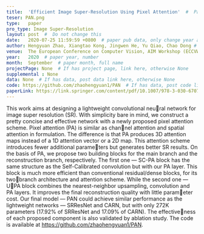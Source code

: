 ```yaml
---
title:  'Efficient Image Super-Resolution Using Pixel Attention'  #  Paper title, covered by ''
teser: PAN.png
type:   paper
pro_type: Image Super-Resolution
layout: post  #  Do not change this
date:   2020-07-25 11:59:59 +0800  # paper pub data, only change year and month according to this format
author: Hengyuan Zhao, Xiangtao Kong, Jingwen He, Yu Qiao, Chao Dong # authors information
venue:  The European Conference on Computer Vision, AIM Workshop (ECCVW), 2020  # Where it be, ICCV and CVPR remove IEEE Conference on,
year:   2020  # paper year, number
month:  September  # paper month, full name
projectPage: None  # If has project page, link here, otherwise None
supplemental : None
data: None  # If has data, post data link here, otherwise None
code: https://github.com/zhaohengyuan1/PAN  # If has data, post code link here, otherwise None
paperLink: https://link.springer.com/content/pdf/10.1007/978-3-030-67070-2_3.pdf  # post paper pdf link here
---
```

This work aims at designing a lightweight convolutional neural network for image super resolution (SR). With simplicity bare in
mind, we construct a pretty concise and effective network with a newly
proposed pixel attention scheme. Pixel attention (PA) is similar as channel attention and spatial attention in formulation. The difference is that
PA produces 3D attention maps instead of a 1D attention vector or
a 2D map. This attention scheme introduces fewer additional parameters but generates better SR results. On the basis of PA, we propose
two building blocks for the main branch and the reconstruction branch,
respectively. The first one — SC-PA block has the same structure as
the Self-Calibrated convolution but with our PA layer. This block is
much more efficient than conventional residual/dense blocks, for its twobranch architecture and attention scheme. While the second one — UPA block combines the nearest-neighbor upsampling, convolution and
PA layers. It improves the final reconstruction quality with little parameter cost. Our final model — PAN could achieve similar performance as
the lightweight networks — SRResNet and CARN, but with only 272K
parameters (17.92% of SRResNet and 17.09% of CARN). The effectiveness of each proposed component is also validated by ablation study. The
code is available at https://github.com/zhaohengyuan1/PAN.
